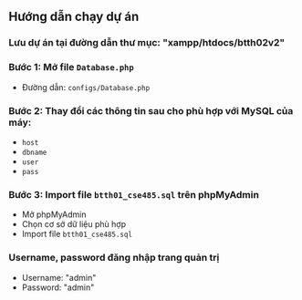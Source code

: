 ## Hướng dẫn chạy dự án

### Lưu dự án tại đường dẫn thư mục: "xampp/htdocs/btth02v2"

### Bước 1: Mở file `Database.php`

- Đường dẫn: `configs/Database.php`

### Bước 2: Thay đổi các thông tin sau cho phù hợp với MySQL của máy:

- `host`
- `dbname`
- `user`
- `pass`

### Bước 3: Import file `btth01_cse485.sql` trên phpMyAdmin

- Mở phpMyAdmin
- Chọn cơ sở dữ liệu phù hợp
- Import file `btth01_cse485.sql`

### Username, password đăng nhập trang quản trị

- Username: "admin"
- Password: "admin"